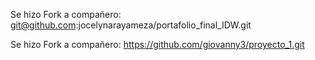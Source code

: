 Se hizo Fork a compañero:
 git@github.com:jocelynarayameza/portafolio_final_IDW.git

Se hizo Fork a compañero:
https://github.com/giovanny3/proyecto_1.git
